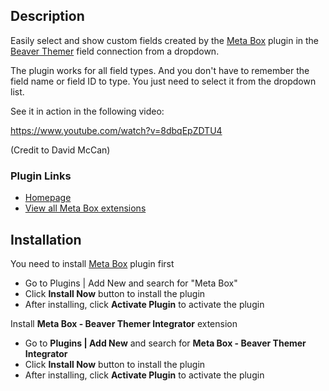 ## Description

Easily select and show custom fields created by the [Meta Box](https://metabox.io) plugin in the [Beaver Themer](https://www.wpbeaverbuilder.com/beaver-themer/) field connection from a dropdown.

The plugin works for all field types. And you don't have to remember the field name or field ID to type. You just need to select it from the dropdown list.

See it in action in the following video:

https://www.youtube.com/watch?v=8dbqEpZDTU4

(Credit to David McCan)

### Plugin Links

- [Homepage](https://metabox.io/plugins/meta-box-beaver-themer-integrator/)
- [View all Meta Box extensions](https://metabox.io/plugins/)

## Installation

You need to install [Meta Box](https://metabox.io) plugin first

- Go to Plugins | Add New and search for "Meta Box"
- Click **Install Now** button to install the plugin
- After installing, click **Activate Plugin** to activate the plugin

Install **Meta Box - Beaver Themer Integrator** extension

- Go to **Plugins | Add New** and search for **Meta Box - Beaver Themer Integrator**
- Click **Install Now** button to install the plugin
- After installing, click **Activate Plugin** to activate the plugin
